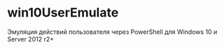 # win10UserEmulate
Эмуляция действий пользователя через PowerShell для Windows 10 и Server 2012 r2+ 
